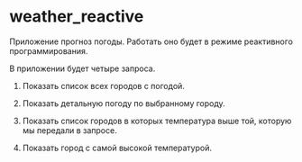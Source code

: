 # weather_reactive

Приложение прогноз погоды. Работать оно будет в режиме реактивного программирования.

В приложении будет четыре запроса.

1. Показать список всех городов с погодой.

2. Показать детальную погоду по выбранному городу.

3. Показать список городов в которых температура выше той, которую мы передали в запросе.

4. Показать город с самой высокой температурой. 